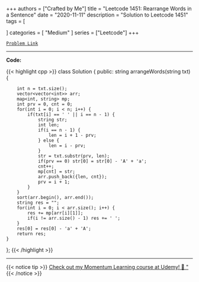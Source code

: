 
+++
authors = ["Crafted by Me"]
title = "Leetcode 1451: Rearrange Words in a Sentence"
date = "2020-11-11"
description = "Solution to Leetcode 1451"
tags = [
    
]
categories = [
    "Medium"
]
series = ["Leetcode"]
+++



[`Problem Link`](https://leetcode.com/problems/rearrange-words-in-a-sentence/description/)

---

**Code:**

{{< highlight cpp >}}
class Solution {
public:
    string arrangeWords(string txt) {
        
        int n = txt.size();
        vector<vector<int>> arr;
        map<int, string> mp;
        int prv = 0, cnt = 0;
        for(int i = 0; i < n; i++) {
            if(txt[i] == ' ' || i == n - 1) {
                string str;
                int len;
                if(i == n - 1) {
                    len = i + 1 - prv;
                } else {
                    len = i - prv;
                }
                str = txt.substr(prv, len);
                if(prv == 0) str[0] = str[0] - 'A' + 'a';
                cnt++;
                mp[cnt] = str;
                arr.push_back({len, cnt});
                prv = i + 1;
            }
        }
        sort(arr.begin(), arr.end());
        string res = "";
        for(int i = 0; i < arr.size(); i++) {
            res += mp[arr[i][1]];
            if(i != arr.size() - 1) res += ' ';
        }
        res[0] = res[0] - 'a' + 'A';
        return res;
    }
};
{{< /highlight >}}



---



{{< notice tip >}}
[Check out my Momentum Learning course at Udemy! 🚀 "](https://www.udemy.com/course/blind-75-the-data-structures-and-algorithms-essentials/)
{{< /notice >}}

